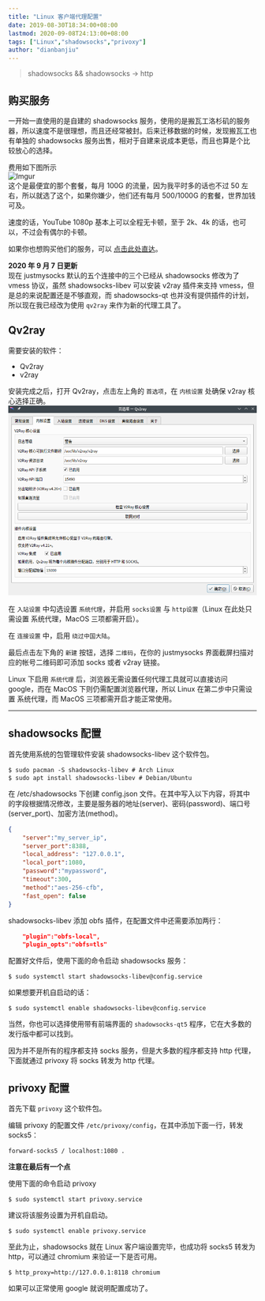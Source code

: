 ```yaml
---
title: "Linux 客户端代理配置"
date: 2019-08-30T18:34:00+08:00
lastmod: 2020-09-08T24:13:00+08:00
tags: ["Linux","shadowsocks","privoxy"]
author: "dianbanjiu"
---
```


> shadowsocks && shadowsocks -> http

## 购买服务  

一开始一直使用的是自建的 shadowsocks 服务，使用的是搬瓦工洛杉矶的服务器，所以速度不是很理想，而且还经常被封。后来迁移数据的时候，发现搬瓦工也有单独的 shadowsocks 服务出售，相对于自建来说成本更低，而且也算是个比较放心的选择。  

费用如下图所示  
![Imgur](https://imgur.com/iJGqs6F.png)  
这个是最便宜的那个套餐，每月 100G 的流量，因为我平时多的话也不过 50 左右，所以就选了这个，如果你嫌少，他们还有每月 500/1000G 的套餐，世界加钱可及。  

速度的话，YouTube 1080p 基本上可以全程无卡顿，至于 2k、4k 的话，也可以，不过会有偶尔的卡顿。  

如果你也想购买他们的服务，可以 [点击此处直达](https://justmysocks.net/members/aff.php?aff=4151)。  

**2020 年 9 月 7 日更新**  
现在 justmysocks 默认的五个连接中的三个已经从 shadowsocks 修改为了 vmess 协议，虽然 shadowsocks-libev 可以安装 v2ray 插件来支持 vmess，但是总的来说配置还是不够直观，而 shadowsocks-qt 也并没有提供插件的计划，所以现在我已经改为使用 `qv2ray` 来作为新的代理工具了。  

## Qv2ray

需要安装的软件：  
- Qv2ray
- v2ray

安装完成之后，打开 Qv2ray，点击左上角的 `首选项`，在 `内核设置` 处确保 v2ray 核心选择正确。  
![](/resources/_gen/images/qv2ray首选项.png)  

在 `入站设置` 中勾选设置 `系统代理`，并启用 `socks设置` 与 `http设置`（Linux 在此处只需设置 系统代理，MacOS 三项都需开启）。  

在 `连接设置` 中，启用 `绕过中国大陆`。  

最后点击左下角的 `新建` 按钮，选择 `二维码`，在你的 justmysocks 界面截屏扫描对应的帐号二维码即可添加 socks 或者 v2ray 链接。  

Linux 下启用 `系统代理` 后，浏览器无需设置任何代理工具就可以直接访问 google，而在 MacOS 下则仍需配置浏览器代理，所以 Linux 在第二步中只需设置 系统代理，而 MacOS 三项都需开启才能正常使用。

---

## shadowsocks 配置  

首先使用系统的包管理软件安装 shadowsocks-libev 这个软件包。  
```shell
$ sudo pacman -S shadowsocks-libev # Arch Linux
$ sudo apt install shadowsocks-libev # Debian/Ubuntu
```  

在 /etc/shadowsocks 下创建 config.json 文件。在其中写入以下内容，将其中的字段根据情况修改，主要是服务器的地址(server)、密码(password)、端口号(server_port)、加密方法(method)。  
```json
{
    "server":"my_server_ip",
    "server_port":8388,
    "local_address": "127.0.0.1",
    "local_port":1080,
    "password":"mypassword",
    "timeout":300,
    "method":"aes-256-cfb",
    "fast_open": false
}
```  

shadowsocks-libev 添加 obfs 插件，在配置文件中还需要添加两行：  

```json
    "plugin":"obfs-local",
    "plugin_opts":"obfs=tls"
```

配置好文件后，使用下面的命令启动 shadowsocks 服务：  
```shell
$ sudo systemctl start shadowsocks-libev@config.service
```

如果想要开机自启动的话：  
```shell
$ sudo systemctl enable shadowsocks-libev@config.service
```

当然，你也可以选择使用带有前端界面的 `shadowsocks-qt5` 程序，它在大多数的发行版中都可以找到。  
 
因为并不是所有的程序都支持 socks 服务，但是大多数的程序都支持 http 代理，下面就通过 privoxy 将 socks 转发为 http 代理。  

## privoxy 配置

首先下载 `privoxy` 这个软件包。  

编辑 privoxy 的配置文件 `/etc/privoxy/config`，在其中添加下面一行，转发 socks5：  
```shell
forward-socks5 / localhost:1080 .
```

**注意在最后有一个点**  

使用下面的命令启动 privoxy  
```shell
$ sudo systemctl start privoxy.service
```  

建议将该服务设置为开机自启动。  
```shell
$ sudo systemctl enable privoxy.service
```

至此为止，shadowsocks 就在 Linux 客户端设置完毕，也成功将 socks5 转发为 http，可以通过 chromium 来验证一下是否可用。  
```shell
$ http_proxy=http://127.0.0.1:8118 chromium
```

如果可以正常使用 google 就说明配置成功了。  